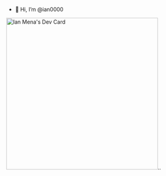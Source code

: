 - 👋 Hi, I’m @ian0000

<a href="https://app.daily.dev/Kian"><img src="https://api.daily.dev/devcards/fbc1af4cbf654f9bae3044d5a21d6ee5.png?r=qyc" width="400" alt="Ian Mena's Dev Card"/></a>..

<!---
ian0000/ian0000 is a ✨ special ✨ repository because its `README.md` (this file) appears on your GitHub profile.
You can click the Preview link to take a look at your changes.
--->
